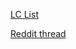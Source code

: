 [LC List](https://leetcode.com/list/xi4ci4ig/)

[Reddit thread](https://teddit.pussthecat.org/r/learnprogramming/comments/12ghao8/a_guide_to_grinding_leetcode/)